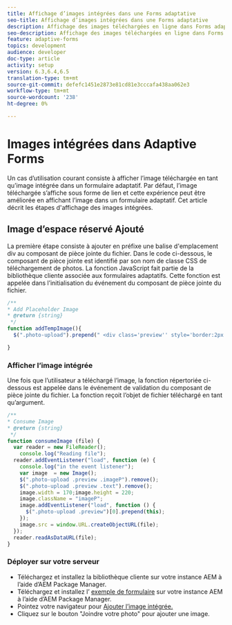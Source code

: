 ```yaml
---
title: Affichage d’images intégrées dans une Forms adaptative
seo-title: Affichage d’images intégrées dans une Forms adaptative
description: Affichage des images téléchargées en ligne dans Forms adaptatif
seo-description: Affichage des images téléchargées en ligne dans Forms adaptatif
feature: adaptive-forms
topics: development
audience: developer
doc-type: article
activity: setup
version: 6.3,6.4,6.5
translation-type: tm+mt
source-git-commit: defefc1451e2873e81cd81e3cccafa438aa062e3
workflow-type: tm+mt
source-wordcount: '238'
ht-degree: 0%

---
```



# Images intégrées dans Adaptive Forms

Un cas d’utilisation courant consiste à afficher l’image téléchargée en tant qu’image intégrée dans un formulaire adaptatif. Par défaut, l’image téléchargée s’affiche sous forme de lien et cette expérience peut être améliorée en affichant l’image dans un formulaire adaptatif. Cet article décrit les étapes d&#39;affichage des images intégrées.

## Image d’espace réservé Ajouté

La première étape consiste à ajouter en préfixe une balise d&#39;emplacement div au composant de pièce jointe du fichier. Dans le code ci-dessous, le composant de pièce jointe est identifié par son nom de classe CSS de téléchargement de photos. La fonction JavaScript fait partie de la bibliothèque cliente associée aux formulaires adaptatifs. Cette fonction est appelée dans l’initialisation du événement du composant de pièce jointe du fichier.

```javascript
/**
* Add Placeholder Image
* @return {string} 
 */
function addTempImage(){
  $(".photo-upload").prepend(" <div class='preview'' style='border:2px solid;height:225px;width:175px;text-align:center'><br><br><div class='text'>3.5mm * 4.5mm<br>2Mb max<br>Min 600dpi</div></div><br>");

}
```

### Afficher l’image intégrée

Une fois que l’utilisateur a téléchargé l’image, la fonction répertoriée ci-dessous est appelée dans le événement de validation du composant de pièce jointe du fichier. La fonction reçoit l’objet de fichier téléchargé en tant qu’argument.

```javascript
/**
* Consume Image
* @return {string} 
 */
function consumeImage (file) {
  var reader = new FileReader();
    console.log("Reading file");
  reader.addEventListener("load", function (e) {
    console.log("in the event listener");
    var image  = new Image();
    $(".photo-upload .preview .imageP").remove();
    $(".photo-upload .preview .text").remove();
    image.width = 170;image.height = 220;
    image.className = "imageP";
    image.addEventListener("load", function () {
      $(".photo-upload .preview")[0].prepend(this);
    });
    image.src = window.URL.createObjectURL(file);
  });
  reader.readAsDataURL(file); 
}
```

### Déployer sur votre serveur

* Téléchargez et installez la bibliothèque [](assets/inline-image-client-library.zip) cliente sur votre instance AEM à l’aide d’AEM Package Manager.
* Téléchargez et installez l’ [exemple de formulaire](assets/inline-image-af.zip) sur votre instance AEM à l’aide d’AEM Package Manager.
* Pointez votre navigateur pour [Ajouter l’image intégrée.](http://localhost:4502/content/dam/formsanddocuments/addinlineimage/jcr:content?wcmmode=disabled)
* Cliquez sur le bouton &quot;Joindre votre photo&quot; pour ajouter une image.